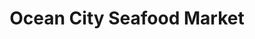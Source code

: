 ---
title: "Ocean City Seafood Market"
url: /salt-lake-city/ocean-city-seafood-market/
shop: Supermarkt
---